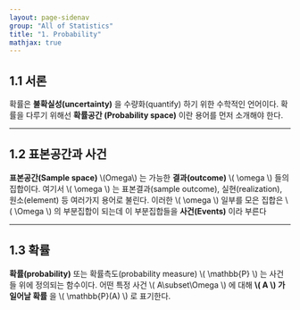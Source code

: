 ```yaml
---
layout: page-sidenav
group: "All of Statistics"
title: "1. Probability"
mathjax: true
---
```


## 1.1 서론

확률은 **불확실성(uncertainty)** 을 수량화(quantify) 하기 위한 수학적인 언어이다. 확률을 다루기 위해선  **확률공간 (Probability space)** 이란 용어를 먼저 소개해야 한다.

---

## 1.2 표본공간과 사건
**표본공간(Sample space)** \\(Omega\\) 는 가능한 **결과(outcome)** \\( \omega \\) 들의 집합이다. 여기서 \\( \omega \\) 는 표본결과(sample outcome), 실현(realization), 원소(element) 등 여러가지 용어로 불린다. 이러한 \\( \omega \\) 일부를 모은 집합은 \\( \Omega \\) 의 부분집합이 되는데 이 부분집합들을 **사건(Events)** 이라 부른다 

---

## 1.3 확률

**확률(probability)** 또는 확률측도(probability measure) \\( \mathbb{P} \\) 는 사건들 위에 정의되는 함수이다. 어떤 특정 사건 \\( A\subset\Omega \\) 에 대해 **\\( A \\) 가 일어날 확률** 을 \\( \mathbb{P}(A) \\) 로 표기한다.
